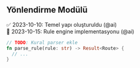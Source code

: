 ## Yönlendirme Modülü

✅ 2023-10-10: Temel yapı oluşturuldu (@ai)  
🔄 2023-10-15: Rule engine implementasyonu (@ai)  
```rust
// TODO: Kural parser ekle
fn parse_rule(rule: str) -> Result<Route> {
  // ...
}
```
